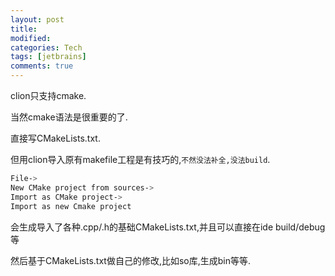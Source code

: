 ```yaml
---
layout: post
title:
modified:
categories: Tech
tags: [jetbrains]
comments: true
---
```


clion只支持cmake.

当然cmake语法是很重要的了.

直接写CMakeLists.txt.

但用clion导入原有makefile工程是有技巧的,`不然没法补全,没法build`.

```sh
File->
New CMake project from sources->
Import as CMake project->
Import as new Cmake project
```

会生成导入了各种.cpp/.h的基础CMakeLists.txt,并且可以直接在ide build/debug等

然后基于CMakeLists.txt做自己的修改,比如so库,生成bin等等.

